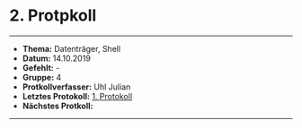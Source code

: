 # 2. Protpkoll

------------------------------

* **Thema:** Datenträger, Shell
* **Datum:** 14.10.2019
* **Gefehlt:** -
* **Gruppe:** 4
* **Protkollverfasser:** Uhl Julian
* **Letztes Protokoll:** [1. Protokoll](https://github.com/HTLMechatronics/m17-3ahme-la1-sx/blob/uhljum17/uhljum17/protokolle_2019-09-30_uhljum17.md)
* **Nächstes Protkoll:**

------------------------------

